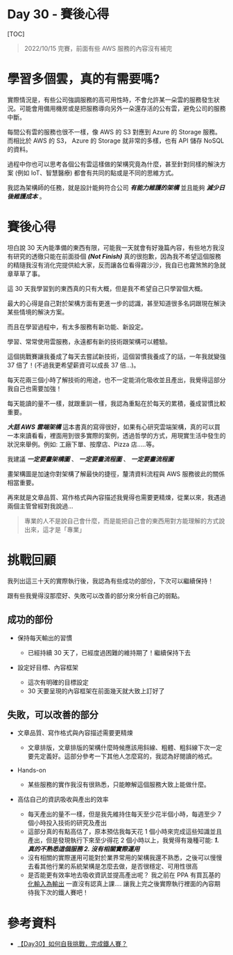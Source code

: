 # Day 30 - 賽後心得


[TOC]

> 2022/10/15 完賽，前面有些 AWS 服務的內容沒有補完



# 學習多個雲，真的有需要嗎?

實際情況是，有些公司強調服務的高可用性時，不會允許某一朵雲的服務發生狀況。可能會用備用機房或是把服務導向另外一朵還存活的公有雲，避免公司的服務中斷。

每間公有雲的服務也很不一樣，像 AWS 的 S3 對應到 Azure 的 Storage 服務。而相比於 AWS 的 S3， Azure 的 Storage 就非常的多樣，也有 API 儲存 NoSQL 的資料。

過程中你也可以思考各個公有雲這樣做的架構究竟為什麼，甚至針對同樣的解決方案 (例如 IoT、智慧醫療) 都會有共同的點或是不同的思維方式。

我認為架構師的任務，就是設計能夠符合公司 ***有能力維護的架構*** 並且能夠 ***減少日後維護成本*** 。



# 賽後心得

坦白說 30 天內能準備的東西有限，可能我一天就會有好幾篇內容，有些地方我沒有研究的透徹只能在前面掛個  ***(Not Finish)*** 真的很抱歉，因為我不希望這個服務的精隨我沒有消化完提供給大家，反而讓各位看得霧沙沙，我自已也霧煞煞的急就章草草了事。

這 30 天我學習到的東西真的只有大概，但是我不希望自己只學習個大概。

最大的心得是自己對於架構方面有更進一步的認識，甚至知道很多名詞跟現在解決某些情境的解決方案。

而且在學習過程中，有太多服務有新功能、新設定。

學習、常常使用雲服務，永遠都有新的技術跟架構可以體驗。

這個挑戰賽讓我養成了每天去嘗試新技術，這個習慣我養成了的話，一年我就變強 37 倍了！(不過我更希望薪資可以成長 37 倍...)。

每天花兩三個小時了解技術的用途，也不一定能消化吸收並且產出，我覺得這部分我自己也需要加強！

每天能讀的量不一樣，就跟重訓一樣，我認為重點在於每天的累積，養成習慣比較重要。



***大話 AWS 雲端架構*** 這本書真的寫得很好，如果有心研究雲端架構，真的可以買一本來讀看看，裡面用到很多實際的案例，透過哲學的方式，用現實生活中發生的狀況來舉例。例如: 工廠下單、按摩店、Pizza 店.....等。

我建議 ***一定要畫架構圖*** 、 ***一定要畫流程圖*** 、 ***一定要畫流程圖***

畫架構圖是加速你對架構了解最快的捷徑，釐清資料流程與 AWS 服務彼此的關係相當重要。



再來就是文章品質、寫作格式與內容描述我覺得也需要更精煉，從業以來，我遇過兩個主管曾經對我說過...

> 專業的人不是說自己會什麼，而是能把自己會的東西用對方能理解的方式說出來，這才是「專業」





# 挑戰回顧

我列出這三十天的實際執行後，我認為有些成功的部份，下次可以繼續保持！

跟有些我覺得沒那麼好、失敗可以改善的部分來分析自己的弱點。



## 成功的部份

- 保持每天輸出的習慣
  - 已經持續 30 天了，已經度過困難的維持期了！繼續保持下去
- 設定好目標、內容框架

  - 這次有明確的目標設定
  - 30 天要呈現的內容框架在前面幾天就大致上訂好了



## 失敗，可以改善的部分

- 文章品質、寫作格式與內容描述需要更精煉

  - 文章排版，文章排版的架構什麼時候應該用斜線、粗體、粗斜線下次一定要先定義好。這部分參考一下其他人怎麼寫的，我認為好閱讀的格式。
- Hands-on 

  - 某些服務的實作我沒有很熟悉，只能瞭解這個服務大致上能做什麼。
- 高估自己的資訊吸收與產出的效率

  - 每天產出的量不一樣，但是我先維持住每天至少花半個小時，每週至少 7 個小時投入技術的研究及產出
  - 這部分真的有點高估了，原本預估我每天花 1 個小時來完成這些知識並且產出，但是發現執行下來至少得花 2 個小時以上，我覺得有幾種可能:  ***1. 真的不熟悉這個服務 2. 沒有相關實際運用***
  - 沒有相關的實際運用可能對於業界常用的架構我還不熟悉，之後可以慢慢去看其他行業的系統架構是怎麼去做，是否很穩定、可用性很高
  - 是否能更有效率地去吸收資訊並提高產出呢？ 我之前在 PPA 有買瓦基的 [化輸入為輸出](https://www.pressplay.cc/project/3189541C702CD5C7630F39D404164B39/about) 一直沒有認真上課....  讓我上完之後實際執行裡面的內容期待我下次的鐵人賽吧！



# 參考資料

- [【Day30】如何自我挑戰，完成鐵人賽？](https://ithelp.ithome.com.tw/articles/10308967?sc=iThelpR)

